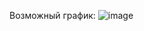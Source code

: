 Возможный график:
![image](https://github.com/user-attachments/assets/900b68af-991f-458f-8d97-5e0096debe85)
